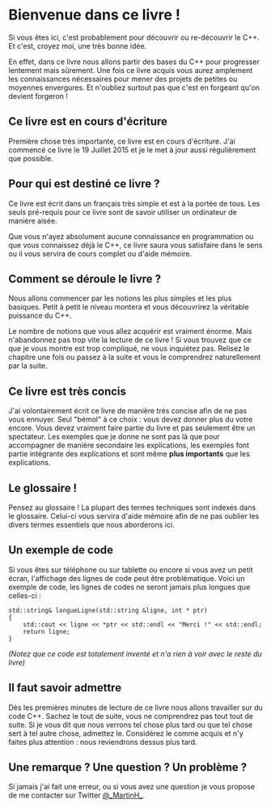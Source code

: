 # Bienvenue dans ce livre !

Si vous êtes ici, c'est probablement pour découvrir ou re-découvrir le C++. 
Et c'est, croyez moi, une très bonne idée.

En effet, dans ce livre nous allons partir des bases du C++ pour progresser 
lentement mais sûrement. Une fois ce livre acquis vous aurez amplement les
connaissances nécessaires pour mener des projets de petites ou moyennes
envergures. Et n'oubliez surtout pas que c'est en forgeant qu'on devient 
forgeron !

## Ce livre est en cours d'écriture

Première chose très importante, ce livre est en cours d'écriture. J'ai commencé
ce livre le 19 Juillet 2015 et je le met à jour aussi régulièrement que possible.

## Pour qui est destiné ce livre ?

Ce livre est écrit dans un français très simple et est à la portée de tous.
Les seuls pré-requis pour ce livre sont de savoir utiliser un ordinateur de
manière aisée.

Que vous n'ayez absolument aucune connaissance en programmation ou que vous
connaissez déjà le C++, ce livre saura vous satisfaire dans le sens ou il vous
servira de cours complet ou d'aide mémoire.

## Comment se déroule le livre ?

Nous allons commencer par les notions les plus simples et les plus basiques.
Petit à petit le niveau montera et vous découvrirez la véritable puissance du
C++.

Le nombre de notions que vous allez acquérir est vraiment énorme. Mais
n'abandonnez pas trop vite la lecture de ce livre ! Si vous trouvez que ce que
je vous montre est trop compliqué, ne vous inquiétez pas. Relisez le chapitre
une fois ou passez à la suite et vous le comprendrez naturellement par la
suite.

## Ce livre est très concis

J'ai volontairement écrit ce livre de manière très concise afin de ne pas vous
ennuyer. Seul "bémol" à ce choix : vous devez donner plus du votre encore. Vous
devez vraiment faire partie du livre et pas seulement être un spectateur. Les
exemples que je donne ne sont pas là que pour accompagner de manière secondaire
les explications, les exemples font partie intégrante des explications et sont
même **plus importants** que les explications.

## Le glossaire !

Pensez au glossaire ! La plupart des termes techniques sont indexés dans le
glossaire. Celui-ci vous servira d'aide mémoire afin de ne pas oublier les
divers termes essentiels que nous aborderons ici.

## Un exemple de code

Si vous êtes sur téléphone ou sur tablette ou encore si vous avez un petit
écran, l'affichage des lignes de code peut être problématique. Voici un exemple
de code, les lignes de codes ne seront jamais plus longues que celles-ci :

    std::string& longueLigne(std::string &ligne, int * ptr)
    {
        std::cout << ligne << *ptr << std::endl << "Merci !" << std::endl;
        return ligne;
    }

*(Notez que ce code est totalement inventé et n'a rien à voir avec le reste du
livre)*

## Il faut savoir admettre

Dès les premières minutes de lecture de ce livre nous allons travailler sur du
code C++. Sachez le tout de suite, vous ne comprendrez pas tout tout de suite.
Si je vous dit que nous verrons tel chose plus tard ou que tel chose sert à 
tel autre chose, admettez le. Considérez le comme acquis et n'y faites plus
attention : nous reviendrons dessus plus tard.

## Une remarque ? Une question ? Un problème ?

Si jamais j'ai fait une erreur, ou si vous avez une question je vous propose
de me contacter sur Twitter [@\_MartinH\_](https://twitter.com/_martinh_).